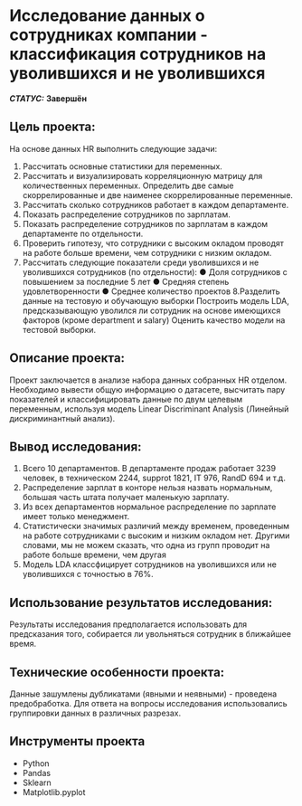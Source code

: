 # Исследование данных о сотрудниках компании - классификация сотрудников на уволившихся и не уволившихся


***СТАТУС:*** **Завершён**


## Цель проекта:

На основе данных HR выполнить следующие задачи:

1. Рассчитать основные статистики для переменных.
2. Рассчитать и визуализировать корреляционную матрицу для количественных переменных. Определить две самые скоррелированные и две наименее скоррелированные переменные.
3. Рассчитать сколько сотрудников работает в каждом департаменте.
4. Показать распределение сотрудников по зарплатам.
5. Показать распределение сотрудников по зарплатам в каждом департаменте по отдельности.
6. Проверить гипотезу, что сотрудники с высоким окладом проводят на работе больше времени, чем сотрудники с низким окладом.
7. Рассчитать следующие показатели среди уволившихся и не уволившихся сотрудников (по отдельности):
  ● Доля сотрудников с повышением за последние 5 лет
  ● Средняя степень удовлетворенности
  ● Среднее количество проектов
8.Разделить данные на тестовую и обучающую выборки Построить модель LDA, предсказывающую уволился ли сотрудник на основе имеющихся факторов (кроме department и salary) Оценить качество модели на тестовой выборки.

## Описание проекта:

Проект заключается в анализе набора данных собранных HR отделом. Необходимо вывести общую информацию о датасете, высчитать пару показателей и классифицировать данные по двум целевым переменным, используя модель Linear Discriminant Analysis (Линейный дискриминантный анализ).


## Вывод исследования:

1. Всего 10 департаментов. В департаменте продаж работает 3239 человек, в техническом 2244, supprot 1821, IT 976, RandD 694 и т.д.
2. Распределение зарплат в конторе нельзя назвать нормальным, большая часть штата получает маленькую зарплату.
3. Из всех департаментов нормальное распределение по зарплате имеет только менеджмент.
4. Статистически значимых различий между временем, проведенным на работе сотрудниками с высоким и низким окладом нет. Другими словами, мы не можем сказать, что одна из групп проводит на работе больше времени, чем другая
5. Модель LDA классфицирует сотрудников на уволившихся или не уволившихся с точностью в 76%. 

## Использование результатов исследования:

Результаты исследования предполагается использовать для предсказания того, собирается ли увольняться сотрудник в ближайшее время.


## Технические особенности проекта:

Данные зашумлены дубликатами (явными и неявными) - проведена предобработка.
Для ответа на вопросы исследования использовались группировки данных в различных разрезах.


## Инструменты проекта

- Python
- Pandas
- Sklearn
- Matplotlib.pyplot
